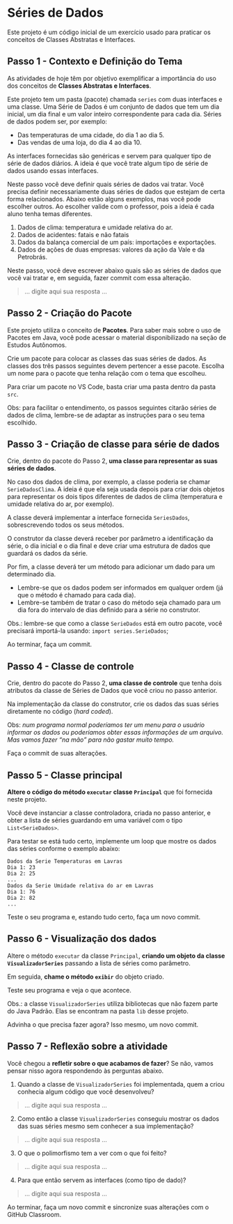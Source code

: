 # Séries de Dados

Este projeto é um código inicial de um exercício usado para praticar os conceitos de Classes Abstratas e Interfaces.

## Passo 1 - Contexto e Definição do Tema

As atividades de hoje têm por objetivo exemplificar a importância do uso dos conceitos de **Classes Abstratas e Interfaces**.

Este projeto tem um pasta (pacote) chamada `series` com duas interfaces e uma classe.
Uma Série de Dados é um conjunto de dados que tem um dia inicial, um dia final e um valor inteiro correspondente para cada dia.
Séries de dados podem ser, por exemplo:

- Das temperaturas de uma cidade, do dia 1 ao dia 5.
- Das vendas de uma loja, do dia 4 ao dia 10.

As interfaces fornecidas são genéricas e servem para qualquer tipo de série de dados diários.
A ideia é que você trate algum tipo de série de dados usando essas interfaces.

Neste passo você deve definir quais séries de dados vai tratar.
Você precisa definir necessariamente duas séries de dados que estejam de certa forma relacionados.
Abaixo estão alguns exemplos, mas você pode escolher outros.
Ao escolher valide com o professor, pois a ideia é cada aluno tenha temas diferentes.

1. Dados de clima: temperatura e umidade relativa do ar.
2. Dados de acidentes: fatais e não fatais
3. Dados da balança comercial de um país: importações e exportações.
4. Dados de ações de duas empresas: valores da ação da Vale e da Petrobrás.

Neste passo, você deve escrever abaixo quais são as séries de dados que você vai tratar e, em seguida, fazer commit com essa alteração.

> ... digite aqui sua resposta ...

## Passo 2 - Criação do Pacote

Este projeto utiliza o conceito de **Pacotes**.
Para saber mais sobre o uso de Pacotes em Java, você pode acessar o material disponibilizado na seção de Estudos Autônomos.

Crie um pacote para colocar as classes das suas séries de dados.
As classes dos três passos seguintes devem pertencer a esse pacote.
Escolha um nome para o pacote que tenha relação com o tema que escolheu.

Para criar um pacote no VS Code, basta criar uma pasta dentro da pasta `src`.

Obs: para facilitar o entendimento, os passos seguintes citarão séries de dados de clima, lembre-se de adaptar as instruções para o seu tema escolhido.

## Passo 3 - Criação de classe para série de dados

Crie, dentro do pacote do Passo 2, **uma classe para representar as suas séries de dados**.

No caso dos dados de clima, por exemplo, a classe poderia se chamar `SerieDadosClima`.
A ideia é que ela seja usada depois para criar dois objetos para representar os dois tipos diferentes de dados de clima (temperatura e umidade relativa do ar, por exemplo).

A classe deverá implementar a interface fornecida `SeriesDados`, sobrescrevendo todos os seus métodos.

O construtor da classe deverá receber por parâmetro a identificação da série, o dia inicial e o dia final e deve criar uma estrutura de dados que guardará os dados da série.

Por fim, a classe deverá ter um método para adicionar um dado para um determinado dia.
- Lembre-se que os dados podem ser informados em qualquer ordem (já que o método é chamado para cada dia).
- Lembre-se também de tratar o caso do método seja chamado para um dia fora do intervalo de dias definido para a série no construtor.

Obs.: lembre-se que como a classe `SerieDados` está em outro pacote, você precisará importá-la usando: `import series.SerieDados`;

Ao terminar, faça um commit.

## Passo 4 - Classe de controle

Crie, dentro do pacote do Passo 2, **uma classe de controle** que tenha dois atributos da classe de Séries de Dados que você criou no passo anterior.

Na implementação da classe do construtor, crie os dados das suas séries diretamente no código (*hard coded*).

Obs: *num programa normal poderíamos ter um menu para o usuário informar os dados ou poderíamos obter essas informações de um arquivo. Mas vamos fazer “na mão” para não gastar muito tempo.*

Faça o commit de suas alterações.

## Passo 5 - Classe principal

**Altere o código do método `executar` classe `Principal`** que foi fornecida neste projeto.

Você deve instanciar a classe controladora, criada no passo anterior, e obter a lista de séries guardando em uma variável com o tipo `List<SerieDados>`.

Para testar se está tudo certo, implemente um loop que mostre os dados das séries conforme o exemplo abaixo:

```text
Dados da Serie Temperaturas em Lavras
Dia 1: 23
Dia 2: 25
...
Dados da Serie Umidade relativa do ar em Lavras
Dia 1: 76
Dia 2: 82
...
```

Teste o seu programa e, estando tudo certo, faça um novo commit.

## Passo 6 - Visualização dos dados

Altere o método `executar` da classe `Principal`, **criando um objeto da classe `VisualizadorSeries`** passando a lista de séries como parâmetro.

Em seguida, **chame o método `exibir`** do objeto criado.

Teste seu programa e veja o que acontece.

Obs.: a classe `VisualizadorSeries` utiliza bibliotecas que não fazem parte do Java Padrão.
Elas se encontram na pasta `lib` desse projeto.

Advinha o que precisa fazer agora? Isso mesmo, um novo commit.

## Passo 7 - Reflexão sobre a atividade

Você chegou a **refletir sobre o que acabamos de fazer**?
Se não, vamos pensar nisso agora respondendo às perguntas abaixo.

1. Quando a classe de `VisualizadorSeries` foi implementada, quem a criou conhecia algum código que você desenvolveu?

> ... digite aqui sua resposta ...

2. Como então a classe `VisualizadorSeries` conseguiu mostrar os dados das suas séries mesmo sem conhecer a sua implementação?

> ... digite aqui sua resposta ...

3. O que o polimorfismo tem a ver com o que foi feito?

> ... digite aqui sua resposta ...

4. Para que então servem as interfaces (como tipo de dado)?

> ... digite aqui sua resposta ...

Ao terminar, faça um novo commit e sincronize suas alterações com o GitHub Classroom.
